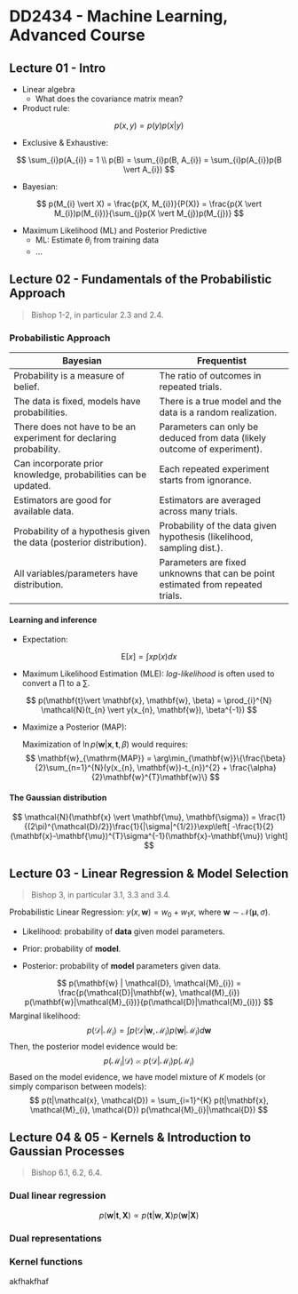 # DD2434 - Machine Learning, Advanced Course

## Lecture 01 - Intro

- Linear algebra
  - What does the covariance matrix mean?
- Product rule:

$$
p(x,y) = p(y)p(x \vert y)
$$

- Exclusive & Exhaustive:

$$
\sum_{i}p(A_{i}) = 1 \\
p(B) = \sum_{i}p(B, A_{i}) = \sum_{i}p(A_{i})p(B \vert A_{i})
$$

- Bayesian:

$$
p(M_{i} \vert X) = \frac{p(X, M_{i})}{P(X)} = \frac{p(X \vert M_{i})p(M_{i})}{\sum_{j}p(X \vert M_{j})p(M_{j})}
$$

- Maximum Likelihood (ML) and Posterior Predictive
  - ML: Estimate $\theta_{i}$ from training data 
  - ...



## Lecture 02 - Fundamentals of the Probabilistic Approach

> Bishop 1-2, in particular 2.3 and 2.4.

### Probabilistic Approach

| Bayesian                                                     | Frequentist                                                  |
| ------------------------------------------------------------ | ------------------------------------------------------------ |
| Probability is a measure of belief.                          | The ratio of outcomes in repeated trials.                    |
| The data is fixed, models have probabilities.                | There is a true model and the data is a random realization.  |
| There does not have to be an experiment for declaring probability. | Parameters can only be deduced from data (likely outcome of experiment). |
| Can incorporate prior knowledge, probabilities can be updated. | Each repeated experiment starts from ignorance.              |
| Estimators are good for available data.                      | Estimators are averaged across many trials.                  |
| Probability of a hypothesis given the data (posterior distribution). | Probability of the data given hypothesis (likelihood, sampling dist.). |
| All variables/parameters have distribution.                  | Parameters are fixed unknowns that can be point estimated from repeated trials. |

#### Learning and inference

- Expectation:

$$
\mathrm{E}[x] = \int xp (x) dx
$$

- Maximum Likelihood Estimation (MLE): *log-likelihood* is often used to convert a $\prod$ to a $\sum$.

$$
p(\mathbf{t}\vert \mathbf{x}, \mathbf{w}, \beta) = \prod_{i}^{N} \mathcal{N}(t_{n} \vert y(x_{n}, \mathbf{w}), \beta^{-1})
$$

- Maximize a Posterior (MAP):

  Maximization of $\ln p(\mathbf{w}\vert \mathbf{x}, \mathbf{t}, \beta)$ would requires:
$$
\mathbf{w}_{\mathrm{MAP}} = \arg\min_{\mathbf{w}}\{\frac{\beta}{2}\sum_{n=1}^{N}(y(x_{n}, \mathbf{w})-t_{n})^{2} + \frac{\alpha}{2}\mathbf{w}^{T}\mathbf{w}\}
$$



#### The Gaussian distribution

$$
\mathcal{N}(\mathbf{x} \vert \mathbf{\mu}, \mathbf{\sigma}) = \frac{1}{(2\pi)^{\mathcal{D}/2}}\frac{1}{|\sigma|^{1/2}}\exp\left[ -\frac{1}{2}(\mathbf{x}-\mathbf{\mu})^{T}\sigma^{-1}(\mathbf{x}-\mathbf{\mu}) \right]
$$






## Lecture 03 - Linear Regression & Model Selection

> Bishop 3, in particular 3.1, 3.3 and 3.4.

Probabilistic Linear Regression: $y(x, \mathbf{w}) = w_{0} + w_{1} x$, where $\mathbf{w} \sim \mathcal{N}(\mathbf{\mu}, \sigma)$.



- Likelihood: probability of **data** given model parameters.

- Prior: probability of **model**.

- Posterior: probability of **model** parameters given data.



$$
p(\mathbf{w} | \mathcal{D}, \mathcal{M}_{i}) = \frac{p(\mathcal{D}|\mathbf{w}, \mathcal{M}_{i}) p(\mathbf{w}|\mathcal{M}_{i})}{p(\mathcal{D}|\mathcal{M}_{i})}
$$
Marginal likelihood:
$$
p(\mathcal{D}|\mathcal{M}_{i}) = \int p(\mathcal{D}|\mathbf{w}, \mathcal{M}_{i}) p(\mathbf{w}|\mathcal{M}_{i}) d\mathbf{w}
$$
Then, the posterior model evidence would be:
$$
p(\mathcal{M}_{i}|\mathcal{D}) \propto p(\mathcal{D}|\mathcal{M}_{i}) p(\mathcal{M}_{i})
$$
Based on the model evidence, we have model mixture of $K$ models (or simply comparison between models):
$$
p(t|\mathcal{x}, \mathcal{D}) = \sum_{i=1}^{K} p(t|\mathbf{x}, \mathcal{M}_{i}, \mathcal{D}) p(\mathcal{M}_{i}|\mathcal{D})
$$




## Lecture 04 & 05 - Kernels & Introduction to Gaussian Processes

> Bishop 6.1, 6.2, 6.4.

### Dual linear regression

$$
p(\mathbf{w}|\mathbf{t}, \mathbf{X}) \propto p(\mathbf{t}|\mathbf{w}, \mathbf{X}) p(\mathbf{w}|\mathbf{X})
$$





### Dual representations



### Kernel functions

akfhakfhaf